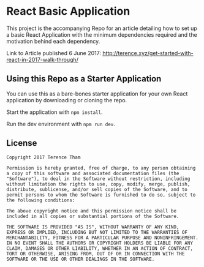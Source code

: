# React Basic Application #

This project is the accompanying Repo for an article detailing how to set up a basic React Application with the minimum dependencies required and the motivation behind each dependency.

Link to Article published 6 June 2017: http://terence.xyz/get-started-with-react-in-2017-walk-through/

## Using this Repo as a Starter Application ##

You can use this as a bare-bones starter application for your own React application by downloading or cloning the repo.

Start the application with `npm install`.

Run the dev environment with `npm run dev`.

## License ##
```
Copyright 2017 Terence Tham

Permission is hereby granted, free of charge, to any person obtaining a copy of this software and associated documentation files (the "Software"), to deal in the Software without restriction, including without limitation the rights to use, copy, modify, merge, publish, distribute, sublicense, and/or sell copies of the Software, and to permit persons to whom the Software is furnished to do so, subject to the following conditions:

The above copyright notice and this permission notice shall be included in all copies or substantial portions of the Software.

THE SOFTWARE IS PROVIDED "AS IS", WITHOUT WARRANTY OF ANY KIND, EXPRESS OR IMPLIED, INCLUDING BUT NOT LIMITED TO THE WARRANTIES OF MERCHANTABILITY, FITNESS FOR A PARTICULAR PURPOSE AND NONINFRINGEMENT. IN NO EVENT SHALL THE AUTHORS OR COPYRIGHT HOLDERS BE LIABLE FOR ANY CLAIM, DAMAGES OR OTHER LIABILITY, WHETHER IN AN ACTION OF CONTRACT, TORT OR OTHERWISE, ARISING FROM, OUT OF OR IN CONNECTION WITH THE SOFTWARE OR THE USE OR OTHER DEALINGS IN THE SOFTWARE.
```
